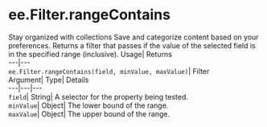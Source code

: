  
#  ee.Filter.rangeContains 
Stay organized with collections  Save and categorize content based on your preferences. 
Returns a filter that passes if the value of the selected field is in the specified range (inclusive). Usage| Returns  
---|---  
`ee.Filter.rangeContains(field, minValue, maxValue)`| Filter  
Argument| Type| Details  
---|---|---  
`field`| String| A selector for the property being tested.  
`minValue`| Object| The lower bound of the range.  
`maxValue`| Object| The upper bound of the range.  
